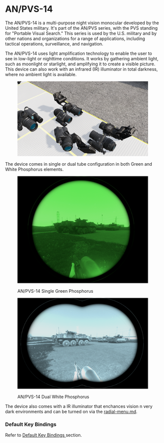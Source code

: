 # AN/PVS-14

The AN/PVS-14 is a multi-purpose night vision monocular developed by the United States military. It's part of the AN/PVS series, with the PVS standing for "Portable Visual Search." This series is used by the U.S. military and by other nations and organizations for a range of applications, including tactical operations, surveillance, and navigation.

The AN/PVS-14 uses light amplification technology to enable the user to see in low-light or nighttime conditions. It works by gathering ambient light, such as moonlight or starlight, and amplifying it to create a visible picture. This device can also work with an infrared (IR) illuminator in total darkness, where no ambient light is available.

<figure><img src="../../../../.gitbook/assets/image (36).png" alt=""><figcaption></figcaption></figure>

The device comes in single or dual tube configuration in both Green and White Phosphorus elements.

<figure><img src="../../../../.gitbook/assets/image (104).png" alt=""><figcaption><p>AN/PVS-14 Single Green Phosphorus</p></figcaption></figure>

<figure><img src="../../../../.gitbook/assets/image (91).png" alt=""><figcaption><p>AN/PVS-14 Dual White Phosphorus</p></figcaption></figure>

The device also comes with a IR illuminator that enchances vision n very dark environments and can be turned on via the [radial-menu.md](../../general-systems/radial-menu.md "mention").

### Default Key Bindings

Refer to [Default Key Bindings ](../../general-systems/default-key-binds.md)section.
